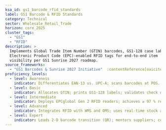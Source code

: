 ```yaml
---
ksa_id: gs1_barcode_rfid_standards
label: GS1 Barcode & RFID Standards
category: Technical
sector: Wholesale_Retail_Trade
horizon: core_2025
cluster_tags:
  - "GS1"
  - "RFID"
description: >
  Implements Global Trade Item Number (GTIN) barcodes, GS1-128 case labels, and
  Electronic Product Code (EPC)-enabled RFID tags for end-to-end item
  visibility per GS1 Sunrise 2027 roadmap.
source_frameworks:
  - "GS1 Barcodes & Sunrise 2027 Initiative"  :contentReference[oaicite:7]{index=7}
proficiency_levels:
  - level: Awareness
    indicator: Differentiates EAN-13 vs. UPC-A; scans barcodes at POS.
  - level: Basic
    indicator: Allocates GTIN; prints GS1-128 labels; validates check digit.
  - level: Intermediate
    indicator: Deploys EPCglobal Gen 2 RFID readers; achieves ≥ 97 % read rate in DC.
  - level: Advanced
    indicator: Integrates RFID with WMS and OMS; uses real-time stock accuracy > 98 %.
  - level: Expert
    indicator: Leads 2-D barcode transition (QR); mentors suppliers; collaborates with GS1 workgroups.
---
```

